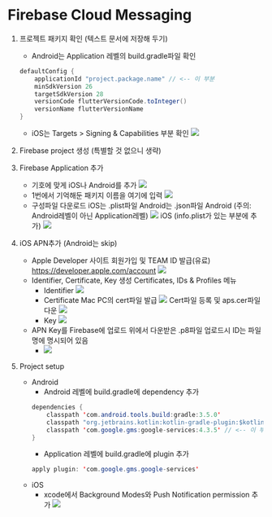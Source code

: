 Firebase Cloud Messaging
===

1. 프로젝트 패키지 확인 (텍스트 문서에 저장해 두기)
    - Android는 Application 레벨의 build.gradle파일 확인
    ```java
    defaultConfig {
        applicationId "project.package.name" // <-- 이 부분
        minSdkVersion 26
        targetSdkVersion 28
        versionCode flutterVersionCode.toInteger()
        versionName flutterVersionName
    }
    ```
    - iOS는 Targets > Signing & Capabilities 부분 확인
    ![](https://i.imgur.com/mxovb34.png)

2. Firebase project 생성 (특별할 것 없으니 생략)
3. Firebase Application 추가
    - 기호에 맞게 iOS나 Android를 추가
    ![](https://i.imgur.com/6o8Mq7F.png)
    - 1번에서 기억해둔 패키지 이름을 여기에 입력
    ![](https://i.imgur.com/Vl0awxV.png)
    - 구성파일 다운로드
      iOS는 .plist파일 Android는 .json파일
      Android (주의: Android레벨이 아닌 Application레벨)
      ![](https://i.imgur.com/3UDhtOa.png)
      iOS (info.plist가 있는 부분에 추가)
      ![](https://i.imgur.com/d7QV4Pz.png)
4. iOS APN추가 (Android는 skip)
    - Apple Developer 사이트 회원가입 및 TEAM ID 발급(유료)
      https://developer.apple.com/account
      ![](https://i.imgur.com/xZeYbni.png)
    - Identifier, Certificate, Key 생성
      Certificates, IDs & Profiles 메뉴
        - Identifier
            ![](https://i.imgur.com/rCB0aYl.png)
        - Certificate
            Mac PC의 cert파일 발급
            ![](https://i.imgur.com/QtXkx73.png)
            Cert파일 등록 및 aps.cer파일 다운
            ![](https://i.imgur.com/zlqyyhj.png)
        - Key
            ![](https://i.imgur.com/L9kBj4d.png)
    - APN Key를 Firebase에 업로드
        위에서 다운받은 .p8파일 업로드시 ID는 파일명에 명시되어 있음
        - ![](https://i.imgur.com/LQRRk6y.png)
5. Project setup
    - Android
        - Android 레벨에 build.gradle에 dependency 추가
        ```java
        dependencies {
            classpath 'com.android.tools.build:gradle:3.5.0'
            classpath "org.jetbrains.kotlin:kotlin-gradle-plugin:$kotlin_version"
            classpath 'com.google.gms:google-services:4.3.5' // <-- 이 부분
        }
        ```
        - Application 레벨에 build.gradle에 plugin 추가
        ```java
        apply plugin: 'com.google.gms.google-services'
        ```
    - iOS
        - xcode에서 Background Modes와 Push Notification permission 추가
        ![](https://i.imgur.com/pjzTnF6.png)

